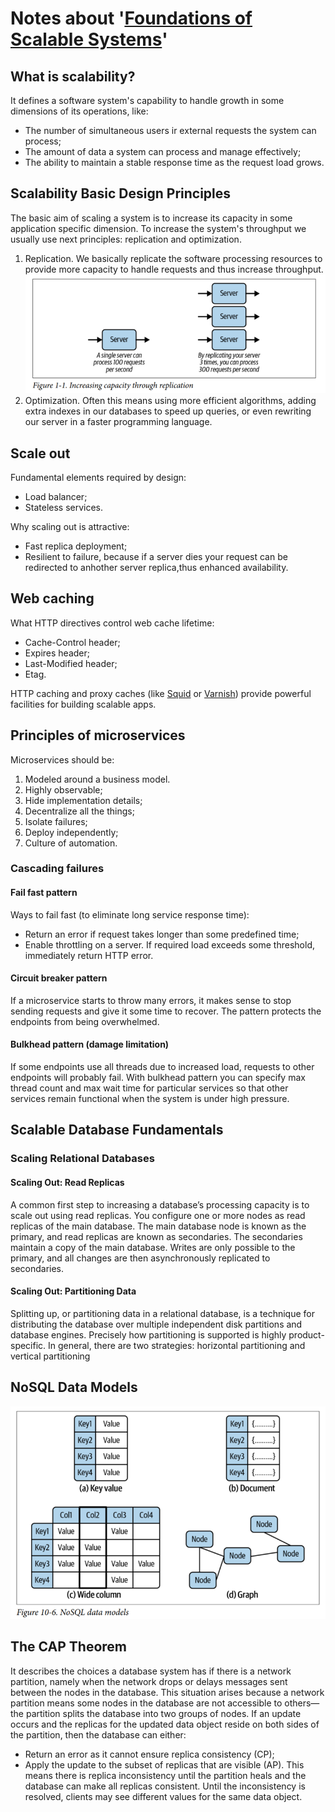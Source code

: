 # Notes about '[Foundations of Scalable Systems](https://www.goodreads.com/book/show/61046500-foundations-of-scalable-systems)'

## What is scalability?
It defines a software system's capability to handle growth in some dimensions of its operations, like:
* The number of simultaneous users ir external requests the system can process;
* The amount of data a system can process and manage effectively;
* The ability to maintain a stable response time as the request load grows.

## Scalability Basic Design Principles
The basic aim of scaling a system is to increase its capacity in some application specific dimension.
To increase the system's throughput we usually use next principles: replication and optimization.
1. Replication. We basically replicate the software processing resources to provide more
capacity to handle requests and thus increase throughput.\
![alt text](increasing-capacity-through-replication.png)
2. Optimization. Often this means using more efficient algorithms, adding extra
indexes in our databases to speed up queries, or even rewriting our server in a
faster programming language.

## Scale out
Fundamental elements required by design:
* Load balancer;
* Stateless services.

Why scaling out is attractive:
* Fast replica deployment;
* Resilient to failure, because if a server dies your request can be redirected to anhother server replica,thus enhanced availability.

## Web caching
What HTTP directives control web cache lifetime:
* Cache-Control header;
* Expires header;
* Last-Modified header;
* Etag.

HTTP caching and proxy caches (like [Squid](https://www.squid-cache.org/) or [Varnish](https://varnish-cache.org/)) provide powerful facilities for building scalable apps.

## Principles of microservices
Microservices should be:
1. Modeled around a business model.
2. Highly observable;
3. Hide implementation details;
4. Decentralize all the things;
5. Isolate failures;
6. Deploy independently;
7. Culture of automation.

### Cascading failures
#### Fail fast pattern
Ways to fail fast (to eliminate long service response time):
* Return an error if request takes longer than some predefined time;
* Enable throttling on a server. If required load exceeds some threshold, immediately return HTTP error.
#### Circuit breaker pattern
If a microservice starts to throw many errors, it makes sense to stop sending requests and give it some time to recover. The pattern protects the endpoints from being overwhelmed.
#### Bulkhead pattern (damage limitation)
If some endpoints use all threads due to increased load, requests to other endpoints will probably fail. With bulkhead pattern you can specify max thread count and max wait time for particular services so that other services remain functional when the system is under high pressure.

## Scalable Database Fundamentals
### Scaling Relational Databases
#### Scaling Out: Read Replicas
A common first step to increasing a database’s processing capacity is to scale out using read replicas. You configure one or more nodes as read replicas of the main database. The main database node is known as the primary, and read replicas are known as secondaries. The secondaries maintain a copy of the main database. Writes are only possible to the primary, and all changes are then asynchronously replicated to secondaries.
#### Scaling Out: Partitioning Data
Splitting up, or partitioning data in a relational database, is a technique for distributing the database over multiple independent disk partitions and database engines. Precisely how partitioning is supported is highly product-specific. In general, there are two strategies: horizontal partitioning and vertical partitioning

## NoSQL Data Models
![alt text](nosql-data-models.png)

## The CAP Theorem
It describes the choices a database system has if there is a network partition, namely when the network drops or delays messages sent between the nodes in the database.
This situation arises because a network partition means some nodes in the database are not accessible to others—the partition splits the database into two groups of nodes. If an update occurs and the replicas for the updated data object reside on both sides of the partition, then the database can either:
* Return an error as it cannot ensure replica consistency (CP);
* Apply the update to the subset of replicas that are visible (AP). This means there
is replica inconsistency until the partition heals and the database can make all
replicas consistent. Until the inconsistency is resolved, clients may see different
values for the same data object.
